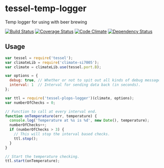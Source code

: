 # tessel-temp-logger
Temp logger for using with beer brewing

[![Build Status](https://travis-ci.org/eiriksm/tessel-temp-logger.svg?branch=master)](https://travis-ci.org/eiriksm/tessel-temp-logger)
[![Coverage Status](http://img.shields.io/coveralls/eiriksm/tessel-temp-logger.svg)](https://coveralls.io/r/eiriksm/tessel-temp-logger?branch=master)
[![Code Climate](http://img.shields.io/codeclimate/github/eiriksm/tessel-temp-logger.svg)](https://codeclimate.com/github/eiriksm/tessel-temp-logger)
[![Dependency Status](https://david-dm.org/eiriksm/tessel-temp-logger.svg?theme=shields.io)](https://david-dm.org/eiriksm/tessel-temp-logger)

## Usage
```js
var tessel = require('tessel');
var climateLib = require('climate-si7005');
var climate = climateLib.use(tessel.port.B);

var options = {
  debug: true, // Whether or not to spit out all kinds of debug messages.
  interval: 1  // Interval for sending data back (in seconds).
};

var ttl = require('tessel-plops-logger')(climate, options);
var numberOfChecks = 0;

// Function to call at every interval end.
function onTemperature(err, temperature) {
  console.log('Temperature at %s is %d', new Date(), temperature);
  numberOfChecks++;
  if (numberOfChecks > 3) {
    // This will stop the interval based checks.
    ttl.stop();
  }
}

// Start the temperature checking.
ttl.start(onTemperature);
```
